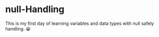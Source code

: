 # null-Handling
This is my first day of learning variables and data types with null safely handling. 😀
